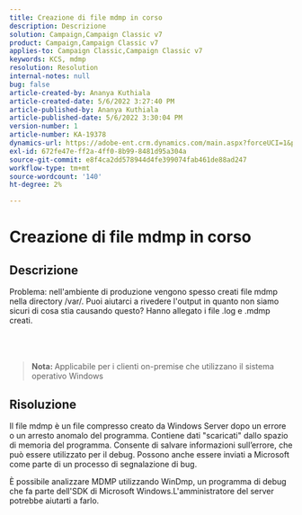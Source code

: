 ```yaml
---
title: Creazione di file mdmp in corso
description: Descrizione
solution: Campaign,Campaign Classic v7
product: Campaign,Campaign Classic v7
applies-to: Campaign Classic,Campaign Classic v7
keywords: KCS, mdmp
resolution: Resolution
internal-notes: null
bug: false
article-created-by: Ananya Kuthiala
article-created-date: 5/6/2022 3:27:40 PM
article-published-by: Ananya Kuthiala
article-published-date: 5/6/2022 3:30:04 PM
version-number: 1
article-number: KA-19378
dynamics-url: https://adobe-ent.crm.dynamics.com/main.aspx?forceUCI=1&pagetype=entityrecord&etn=knowledgearticle&id=9830300e-51cd-ec11-a7b5-6045bd00dca1
exl-id: 672fe47e-ff2a-4ff0-8b99-8481d95a304a
source-git-commit: e8f4ca2dd578944d4fe399074fab461de88ad247
workflow-type: tm+mt
source-wordcount: '140'
ht-degree: 2%

---
```


# Creazione di file mdmp in corso

## Descrizione

Problema: nell&#39;ambiente di produzione vengono spesso creati file mdmp nella directory /var/. Puoi aiutarci a rivedere l&#39;output in quanto non siamo sicuri di cosa stia causando questo? Hanno allegato i file .log e .mdmp creati.<br><br> <br><br>

> <b>Nota: </b>Applicabile per i clienti on-premise che utilizzano il sistema operativo Windows



## Risoluzione


Il file mdmp è un file compresso creato da Windows Server dopo un errore o un arresto anomalo del programma. Contiene dati &quot;scaricati&quot; dallo spazio di memoria del programma.
Consente di salvare informazioni sull’errore, che può essere utilizzato per il debug. Possono anche essere inviati a Microsoft come parte di un processo di segnalazione di bug.



È possibile analizzare MDMP utilizzando WinDmp, un programma di debug che fa parte dell&#39;SDK di Microsoft Windows.L&#39;amministratore del server potrebbe aiutarti a farlo.
